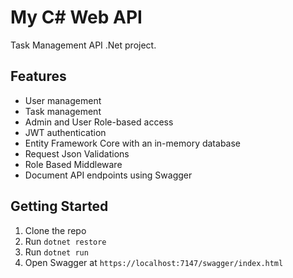 # My C# Web API

Task Management API .Net project.

## Features

- User management
- Task management
- Admin and User Role-based access
- JWT authentication
- Entity Framework Core with an in-memory database
- Request Json Validations
- Role Based Middleware
- Document API endpoints using Swagger

## Getting Started

1. Clone the repo
2. Run `dotnet restore`
3. Run `dotnet run`
4. Open Swagger at `https://localhost:7147/swagger/index.html`
